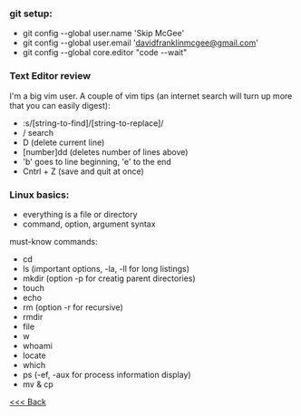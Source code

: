 
### git setup:

+ git config --global user.name 'Skip McGee'
+ git config --global user.email 'davidfranklinmcgee@gmail.com'
+ git config --global core.editor "code --wait"

### Text Editor review

I'm a big vim user. A couple of vim tips (an internet search will turn up more that you can easily digest):

- :s/[string-to-find]/[string-to-replace]/
- / search
- D (delete current line)
- [number]dd (deletes number of lines above)
- 'b' goes to line beginning, 'e' to the end
- Cntrl + Z (save and quit at once)

### Linux basics:

* everything is a file or directory
* command, option, argument syntax

must-know commands: 
* cd
* ls (important options, -la, -ll for long listings)
* mkdir (option -p for creatig parent directories)
* touch
* echo
* rm (option -r for recursive)
* rmdir
* file
* w
* whoami
* locate
* which
* ps (-ef, -aux for process information display)
* mv & cp


[<<< Back](README.md)
